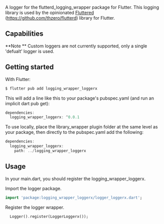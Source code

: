 A logger for the flutterd_logging_wrapper package for Flutter. This logging library is used by the opinionated [Fluttered](<https://github.com/thzero/flutterd>) (https://github.com/thzero/flutterd) library for Flutter.

## Capabilities

**Note ** Custom loggers are not currently supported, only a single 'defualt' logger is used.

## Getting started

With Flutter:

```dart
$ flutter pub add logging_wrapper_loggerx
```

This will add a line like this to your package's pubspec.yaml (and run an implicit dart pub get):

```dart
dependencies:
  logging_wrapper_loggerx: ^0.0.1
```

To use locally, place the library_wrapper plugin folder at the same level as your package, then directly to the pubspec.yaml add the following:

```dart
dependencies:
  logging_wrapper_loggerx: 
    path: ../logging_wrapper_loggerx
```
## Usage

In your main.dart, you should register the logging_wrapper_loggerx.

Import the logger package.

```dart
import 'package:logging_wrapper_loggerx/logger_loggerx.dart';
```

Register the logger wrapper.

```dart
  Logger().register(LoggerLoggerx());
```

